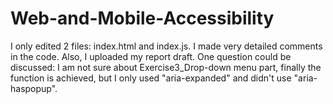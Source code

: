 # Web-and-Mobile-Accessibility
I only edited 2 files: index.html and index.js.
I made very detailed comments in the code.
Also, I uploaded my report draft.
One question could be discussed: I am not sure about Exercise3_Drop-down menu part, finally the function is achieved, but I only used "aria-expanded" and didn't use "aria-haspopup". 
